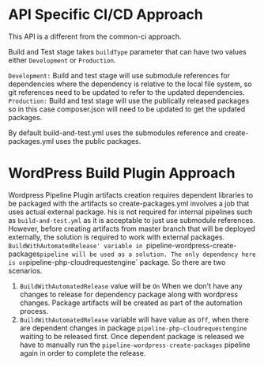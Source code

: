 # API Specific CI/CD Approach
This API is a different from the common-ci approach.

Build and Test stage takes `buildType` parameter that can have two values either `Development` or `Production`.

`Development:` Build and test stage will use submodule references for dependencies where the dependency is relative to the local file system, so git references need to be updated to refer to the updated dependencies.
`Production:` Build and test stage will use the publically released packages so in this case composer.json will need to be updated
to get the updated packages.

By default build-and-test.yml uses the submodules reference and create-packages.yml uses the public packages.

# WordPress Build Plugin Approach

Wordpress Pipeline Plugin artifacts creation requires dependent libraries to be packaged with the artifacts so create-packages.yml involves a job that uses actual external package. his is not required for internal pipelines such as `build-and-test.yml` as it is acceptable to just use submodule references. However, before creating artifacts from master branch that will be deployed externally, the solution is required to work with external packages. `BuildWithAutomatedRelease' variable in `pipeline-wordpress-create-packages` pipeline will be used as a solution. The only dependency here is on `pipeline-php-cloudrequestengine` package. So there are two scenarios.

1. `BuildWithAutomatedRelease` value will be `On` When we don't have any changes to release for dependency package along with wordpress changes. Package artifacts will be created as part of the automation process.
2. `BuildWithAutomatedRelease` variable will have value as `Off`, when there are dependent changes in package `pipeline-php-cloudrequestengine` waiting to be released first. Once dependent package is released we have to manually run the `pipeline-wordpress-create-packages` pipeline again in order to complete the release.
